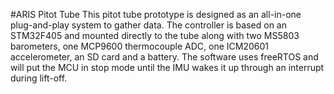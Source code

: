 #ARIS Pitot Tube 
This pitot tube prototype is designed as an all-in-one plug-and-play system to gather data. The controller is based on an STM32F405 and mounted directly to the tube along with two MS5803 barometers, one MCP9600 thermocouple ADC, one ICM20601 accelerometer, an SD card and a battery. The software uses freeRTOS and will put the MCU in stop mode until the IMU wakes it up through an interrupt during lift-off.
